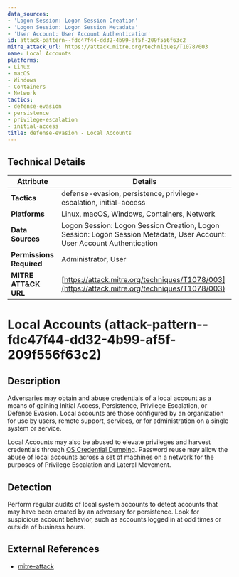 ```yaml
---
data_sources:
- 'Logon Session: Logon Session Creation'
- 'Logon Session: Logon Session Metadata'
- 'User Account: User Account Authentication'
id: attack-pattern--fdc47f44-dd32-4b99-af5f-209f556f63c2
mitre_attack_url: https://attack.mitre.org/techniques/T1078/003
name: Local Accounts
platforms:
- Linux
- macOS
- Windows
- Containers
- Network
tactics:
- defense-evasion
- persistence
- privilege-escalation
- initial-access
title: defense-evasion - Local Accounts
---
```


## Technical Details

| Attribute | Details |
|-----------|----------|
| **Tactics** | defense-evasion, persistence, privilege-escalation, initial-access |
| **Platforms** | Linux, macOS, Windows, Containers, Network |
| **Data Sources** | Logon Session: Logon Session Creation, Logon Session: Logon Session Metadata, User Account: User Account Authentication |
| **Permissions Required** | Administrator, User |
| **MITRE ATT&CK URL** | [https://attack.mitre.org/techniques/T1078/003](https://attack.mitre.org/techniques/T1078/003) |

# Local Accounts (attack-pattern--fdc47f44-dd32-4b99-af5f-209f556f63c2)

## Description
Adversaries may obtain and abuse credentials of a local account as a means of gaining Initial Access, Persistence, Privilege Escalation, or Defense Evasion. Local accounts are those configured by an organization for use by users, remote support, services, or for administration on a single system or service.

Local Accounts may also be abused to elevate privileges and harvest credentials through [OS Credential Dumping](https://attack.mitre.org/techniques/T1003). Password reuse may allow the abuse of local accounts across a set of machines on a network for the purposes of Privilege Escalation and Lateral Movement. 

## Detection
Perform regular audits of local system accounts to detect accounts that may have been created by an adversary for persistence. Look for suspicious account behavior, such as accounts logged in at odd times or outside of business hours.

## External References
- [mitre-attack](https://attack.mitre.org/techniques/T1078/003)
